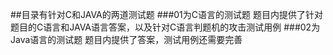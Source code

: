 ##目录有针对C和JAVA的两道测试题
###01为C语言的测试题
题目内提供了针对题目的C语言和JAVA语言答案，以及针对C语言判题机的攻击测试用例
###02为Java语言的测试题
题目内提供了答案，测试用例还需要完善